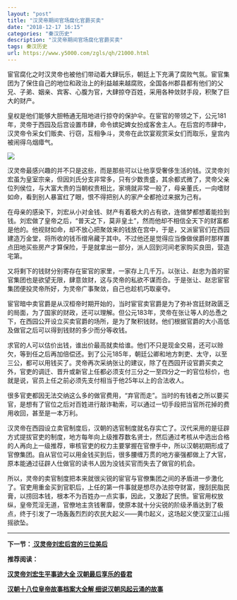 ```yaml
---
layout: "post"
title: "汉灵帝期间官场腐化官爵买卖"
date: "2018-12-17 16:15"
categories: "秦汉历史"
description: "汉灵帝期间官场腐化官爵买卖"
tags: 秦汉历史
url: https://www.y5000.com/zgls/qh/21000.html
---
```






宦官腐化之时汉灵帝也被他们带动着大肆玩乐，朝廷上下充满了腐败气氛。宦官集团为了保住自己的地位和政治上的利益越来越腐败，全国各州郡县都有他们的父兄、子弟、姻亲、宾客、心腹为官，大肆掠夺百姓，采用各种敛财手段，积聚了巨大的财产。

皇权是他们能够大胆畅通无阻地进行掠夺的保护伞。在宦官的带领之下，公元181年，灵帝于西园及后宫设置市肆，命令嫔妃婢女扮成客舍主人。在后宫的市肆中，汉灵帝令采女们贩卖、行窃，互相争斗，灵帝在此饮宴观赏采女们而取乐，皇宫内被闹得乌烟瘴气。

![](https://img.y5000.com/uploads/allimg/170504/8-1F5041A2014M.jpg)

汉灵帝最感兴趣的并不只是这些，而是那些可以让他享受奢侈生活的钱。汉灵帝刘宏虽为皇室宗亲，但因刘氏分支非常多，只有少数贵盛，其余都式微了，灵帝父亲位列侯位，与大富大贵的当朝权贵相比，家境就非常一般了，母亲董氏，一向嗜财如命，看到别人暴富红了眼，恨不得把别人的家产全都抢过来据为己有。

在母亲的感染下，刘宏从小对金钱、财产有着极大的占有欲，连做梦都想着能捡到钱。刘宏做了皇帝之后，“普天之下，莫非皇土”，然而他却不相信全天下的财富都是他的。他视财如命，却不放心把聚敛来的钱放在宫中，于是，又派宦官们在西园建造万金堂，将所收的钱币缯帛藏于其中。不过他还是觉得应当像做侯爵时那样置点田地买些房产才算保险，于是就拿出一部分，派人回到河间老家购买良田，营造宅第。

又将剩下的钱财分别寄存在宦官的家里，一家存上几千万。以张让、赵忠为首的宦官集团也是欲望无限，肆意敛财，这与灵帝的私欲不谋而合。于是张让、赵忠宦官集团便投灵帝所好，为灵帝广事聚敛，自己也趁机巧取豪夺。

宦官暗中卖官爵是从汉桓帝时期开始的，当时宦官卖官爵是为了弥补宫廷财政匮乏的局面，为了国家的财政，还可以理解。但公元183年，灵帝在张让等人的怂恿之下，在西园公开设立买卖官爵的场所，是为了聚积钱财。他们根据官爵的大小高低及做官之后可以得到钱财的多少而分等收钱。

求官的人可以估价出钱，谁出价最高就卖给谁。他们不只是现金交易，还可以赊欠，等到任之后再加倍偿还。到了公元185年，朝廷公卿和地方刺吏、太守，以至三公，都可以用钱买了。灵帝再次采纳张让的建议，除了在西园开设官爵买卖之外，官吏的调迁、晋升或新官上任都必须支付三分之一至四分之一的官位标价，也就是说，官员上任之前必须先支付相当于他25年以上的合法收人。

很多官吏都因无法交纳这么多的做官费用，“弃官而走”。当时的有钱者之所以要买官，是想有了官位之后对百姓进行敲诈勒索，可以通过一切手段把当官所花掉的费用收回，甚至是一本万利。

汉灵帝在西园设立卖官制度后，汉朝的选官制度就名存实亡了。汉代采用的是征辟方式提拔官吏的制度，地方每年向上级推荐数名贤士，然后通过考核从中选出合格的人再向上一级推荐，审核官吏的权力主要掌握在官僚手中，所以汉朝初期形成了官僚集团。自从官位可以用金钱买到后，很多腰缠万贯的地方豪强都做上了大官，原本能通过征辟人仕做官的读书人因为没钱买官而失去了做官的机会。

所以，灵帝的卖官制度把本来就很尖锐的宦官与官僚集团之间的矛盾进一步激化了。官吏用重金买到官职后，上任的第一件事就是想尽办法掠夺财富，搜刮民脂民膏，以捞回本钱，根本不为百姓办一点实事，因此，又激起了民愤。宦官用权放纵，皇帝荒淫无道，官僚地主贪钱奢靡，使原本就十分尖锐的阶级矛盾达到了极点，终于引发了一场轰轰烈烈的农民大起义——黄巾起义，这场起义使汉室江山摇摇欲坠。

* * *

**下一节：[ 汉灵帝刘宏后宫的三位美后](https://www.y5000.com/zgls/qh/21002.html)**

**推荐阅读：**

[**汉灵帝刘宏生平事迹大全 汉朝最后享乐的昏君**](https://www.y5000.com/zgls/qh/21005.html)

[**汉朝十八位皇帝故事档案大全解 细说汉朝风起云涌的故事**](https://www.y5000.com/zgls/qh/21041.html)
